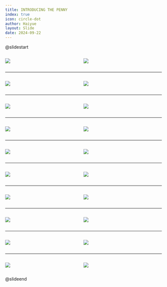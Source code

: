 ```yaml
---
title: INTRODUCING THE PENNY
index: true
icon: circle-dot
author: Haiyue
layout: Slide
date: 2024-09-22
---
```

 
@slidestart

<div style="display:flex">
<div style="flex:1">

![](https://raw.githubusercontent.com/yclord/reading/refs/heads/master/english/Level-N/INTRODUCING%20THE%20PENNY/001.webp)
</div>
<div style="flex:1">

![](https://raw.githubusercontent.com/yclord/reading/refs/heads/master/english/Level-N/INTRODUCING%20THE%20PENNY/002.webp)
</div>
</div>

---

<div style="display:flex">
<div style="flex:1">

![](https://raw.githubusercontent.com/yclord/reading/refs/heads/master/english/Level-N/INTRODUCING%20THE%20PENNY/003.webp)
</div>
<div style="flex:1">

![](https://raw.githubusercontent.com/yclord/reading/refs/heads/master/english/Level-N/INTRODUCING%20THE%20PENNY/004.webp)
</div>
</div>

---

<div style="display:flex">
<div style="flex:1">

![](https://raw.githubusercontent.com/yclord/reading/refs/heads/master/english/Level-N/INTRODUCING%20THE%20PENNY/005.webp)
</div>
<div style="flex:1">

![](https://raw.githubusercontent.com/yclord/reading/refs/heads/master/english/Level-N/INTRODUCING%20THE%20PENNY/006.webp)
</div>
</div>

---

<div style="display:flex">
<div style="flex:1">

![](https://raw.githubusercontent.com/yclord/reading/refs/heads/master/english/Level-N/INTRODUCING%20THE%20PENNY/007.webp)
</div>
<div style="flex:1">

![](https://raw.githubusercontent.com/yclord/reading/refs/heads/master/english/Level-N/INTRODUCING%20THE%20PENNY/008.webp)
</div>
</div>

---

<div style="display:flex">
<div style="flex:1">

![](https://raw.githubusercontent.com/yclord/reading/refs/heads/master/english/Level-N/INTRODUCING%20THE%20PENNY/009.webp)
</div>
<div style="flex:1">

![](https://raw.githubusercontent.com/yclord/reading/refs/heads/master/english/Level-N/INTRODUCING%20THE%20PENNY/010.webp)
</div>
</div>

---

<div style="display:flex">
<div style="flex:1">

![](https://raw.githubusercontent.com/yclord/reading/refs/heads/master/english/Level-N/INTRODUCING%20THE%20PENNY/011.webp)
</div>
<div style="flex:1">

![](https://raw.githubusercontent.com/yclord/reading/refs/heads/master/english/Level-N/INTRODUCING%20THE%20PENNY/012.webp)
</div>
</div>

---

<div style="display:flex">
<div style="flex:1">

![](https://raw.githubusercontent.com/yclord/reading/refs/heads/master/english/Level-N/INTRODUCING%20THE%20PENNY/013.webp)
</div>
<div style="flex:1">

![](https://raw.githubusercontent.com/yclord/reading/refs/heads/master/english/Level-N/INTRODUCING%20THE%20PENNY/014.webp)
</div>
</div>

---

<div style="display:flex">
<div style="flex:1">

![](https://raw.githubusercontent.com/yclord/reading/refs/heads/master/english/Level-N/INTRODUCING%20THE%20PENNY/015.webp)
</div>
<div style="flex:1">

![](https://raw.githubusercontent.com/yclord/reading/refs/heads/master/english/Level-N/INTRODUCING%20THE%20PENNY/016.webp)
</div>
</div>

---

<div style="display:flex">
<div style="flex:1">

![](https://raw.githubusercontent.com/yclord/reading/refs/heads/master/english/Level-N/INTRODUCING%20THE%20PENNY/017.webp)
</div>
<div style="flex:1">

![](https://raw.githubusercontent.com/yclord/reading/refs/heads/master/english/Level-N/INTRODUCING%20THE%20PENNY/018.webp)
</div>
</div>

---

<div style="display:flex">
<div style="flex:1">

![](https://raw.githubusercontent.com/yclord/reading/refs/heads/master/english/Level-N/INTRODUCING%20THE%20PENNY/019.webp)
</div>
<div style="flex:1">

![](https://raw.githubusercontent.com/yclord/reading/refs/heads/master/english/Level-N/INTRODUCING%20THE%20PENNY/020.webp)
</div>
</div>

@slideend